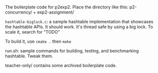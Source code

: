 The boilerplate code for p2exp2. Place the directory like this: 
p2-concurrency/
    + exp2-assignment/

`hashtable-biglock.c`: a sample hashtable implementation that showcases the hashtable APIs. It should work. It's thread safe by using a big lock. 
To scale it, search for "TODO" 

To build it, use `cmake .` then `make` 



run.sh: sample commands for building, testing, and benchmarking hashtable. Tweak them. 

teacher-only/ contains some archived boilerplate code. 

